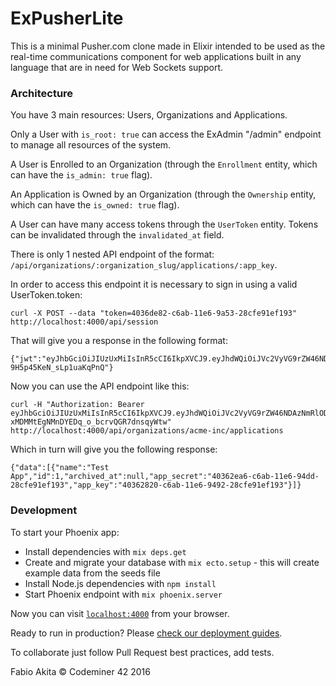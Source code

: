 # ExPusherLite

This is a minimal Pusher.com clone made in Elixir intended to be used as the real-time communications component for web applications built in any language that are in need for Web Sockets support.

### Architecture

You have 3 main resources: Users, Organizations and Applications.

Only a User with `is_root: true` can access the ExAdmin "/admin" endpoint to manage all resources of the system.

A User is Enrolled to an Organization (through the `Enrollment` entity, which can have the `is_admin: true` flag).

An Application is Owned by an Organization (through the `Ownership` entity, which can have the `is_owned: true` flag).

A User can have many access tokens through the `UserToken` entity. Tokens can be invalidated through the `invalidated_at` field.

There is only 1 nested API endpoint of the format: `/api/organizations/:organization_slug/applications/:app_key`.

In order to access this endpoint it is necessary to sign in using a valid UserToken.token:

    curl -X POST --data "token=4036de82-c6ab-11e6-9a53-28cfe91ef193" http://localhost:4000/api/session

That will give you a response in the following format:

    {"jwt":"eyJhbGciOiJIUzUxMiIsInR5cCI6IkpXVCJ9.eyJhdWQiOiJVc2VyVG9rZW46NDAzNmRlODItYzZhYi0xMWU2LTlhNTMtMjhjZmU5MWVmMTkzIiwiZXhwIjoxNDgzMTI1NDE1LCJpYXQiOjE0ODIyNjE0MTUsImlzcyI6IkV4UHVzaGVyTGl0ZSIsImp0aSI6ImQ0ZjkxNTNhLWU0M2UtNGNhYy1hMzE0LWM5ZGQ0ZDgwYTA1MCIsInBlbSI6e30sInN1YiI6IlVzZXJUb2tlbjo0MDM2ZGU4Mi1jNmFiLTExZTYtOWE1My0yOGNmZTkxZWYxOTMiLCJ0eXAiOiJhY2Nlc3MifQ.w1yOAhK2U9QvjSjRtYjBy3Jm1HQzw5ef3Q47LLktq65hEa9RtC6cX644KJrnxBSG-9H5p45KeN_sLp1uaKqPnQ"}

Now you can use the API endpoint like this:

    curl -H "Authorization: Bearer eyJhbGciOiJIUzUxMiIsInR5cCI6IkpXVCJ9.eyJhdWQiOiJVc2VyVG9rZW46NDAzNmRlODItYzZhYi0xMWU2LTlhNTMtMjhjZmU5MWVmMTkzIiwiZXhwIjoxNDgzMTIyNzUxLCJpYXQiOjE0ODIyNTg3NTEsImlzcyI6IkV4UHVzaGVyTGl0ZSIsImp0aSI6Ijg5Y2NkZTIyLWNhMWMtNDJmZS1iZjhhLWYzNzEzOTRkMmRiNSIsInBlbSI6e30sInN1YiI6IlVzZXJUb2tlbjo0MDM2ZGU4Mi1jNmFiLTExZTYtOWE1My0yOGNmZTkxZWYxOTMiLCJ0eXAiOiJhY2Nlc3MifQ.niUkU7o9BE4JXEiIh1oNEm3wS0bet2a0URqL_B5rUgw_oLCTXP-xMDMMtEgNMnDYEDq_o_bcrvQGR7dnsqyWtw" http://localhost:4000/api/organizations/acme-inc/applications

Which in turn will give you the following response:

    {"data":[{"name":"Test App","id":1,"archived_at":null,"app_secret":"40362ea6-c6ab-11e6-94dd-28cfe91ef193","app_key":"40362820-c6ab-11e6-9492-28cfe91ef193"}]}

### Development

To start your Phoenix app:

  * Install dependencies with `mix deps.get`
  * Create and migrate your database with `mix ecto.setup` - this will create example data from the seeds file
  * Install Node.js dependencies with `npm install`
  * Start Phoenix endpoint with `mix phoenix.server`

Now you can visit [`localhost:4000`](http://localhost:4000) from your browser.

Ready to run in production? Please [check our deployment guides](http://www.phoenixframework.org/docs/deployment).

To collaborate just follow Pull Request best practices, add tests.

Fabio Akita &copy; Codeminer 42 2016

